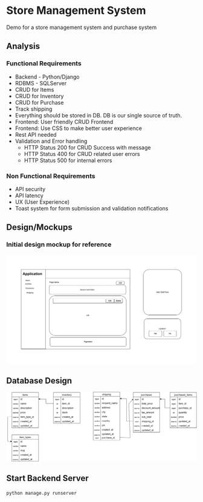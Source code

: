 # Store Management System

Demo for a store management system and  purchase system

## Analysis

### Functional Requirements
- Backend - Python/Django
- RDBMS - SQLServer
- CRUD for Items
- CRUD for Inventory
- CRUD for Purchase
- Track shipping
- Everything should be stored in DB. DB is our single
  source of truth.
- Frontend: User friendly CRUD Frontend
- Frontend: Use CSS to make better user experience
- Rest API needed
- Validation and Error handling
  - HTTP Status 200 for CRUD Success with message
  - HTTP Status 400 for CRUD related user errors
  - HTTP Status 500 for internal errors

### Non Functional Requirements
- API security
- API latency
- UX (User Experience)
- Toast system for form submission and validation notifications


## Design/Mockups

### Initial design mockup for reference
![store-management-mockup](/library/store-management-mockup.jpg)

## Database Design
![DB Diagram](/library/store-management-db-new.png)

## Start Backend Server
```bash
python manage.py runserver
```